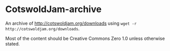 # CotswoldJam-archive

An archive of http://cotswoldjam.org/downloads using `wget -r http://cotswoldjam.org/downloads`. 

Most of the content should be Creative Commons Zero 1.0 unless otherwise stated.